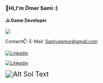 ### 👋Hi,I'm Ömer Sami :)
#### Jr.Game Developer


<img align="center" src="https://github-readme-stats.vercel.app/api/<CARD_TYPE>/?username=<samiyagmur>&theme=<THEME_NAME>" />

Contact📫:
E-Mail: Samiyagmur@gmail.com

[![Linkedin](https://user-images.githubusercontent.com/77567437/204932209-27ef923d-1879-4bf7-b29a-0e25c1a93384.png)][1]

[1]: https://www.linkedin.com/in/%C3%B6mer-sami-ya%C4%9Fmur-6b64b018b/


[![Linkedin](https://user-images.githubusercontent.com/77567437/204914179-e4bdb56f-6a88-4db3-88c2-c9df092f2184.png)][2]

[2]: https://www.linkedin.com/in/%C3%B6mer-sami-ya%C4%9Fmur-6b64b018b/


<img src="https://media.giphy.com/media/Rs2iAnfEImXIs/giphy.gif" alt="Alt Sol Text" style="zoom:150%;" />




<!-- Include the library. -->
<script
  src="https://unpkg.com/github-calendar@latest/dist/github-calendar.min.js"
></script>

<script>
    GitHubCalendar(".calendar", "your-username");
    // or enable responsive functionality
    GitHubCalendar(".calendar", "your-username", { responsive: true });
</script>
         
